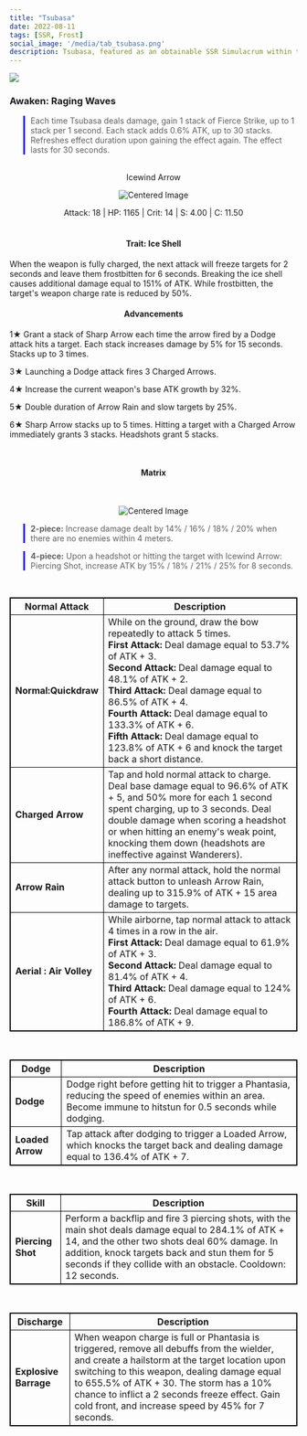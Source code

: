 ```yaml
---
title: "Tsubasa"
date: 2022-08-11
tags: [SSR, Frost]
social_image: '/media/tab_tsubasa.png'
description: Tsubasa, featured as an obtainable SSR Simulacrum within the simulacrum system, associated with the weapon Icewind Arrow.
---
```

![](https://i.postimg.cc/vHKf9rT4/Simulacrum-Tsubasa-Awaken.webp)

### Awaken: Raging Waves
> Each time Tsubasa deals damage, gain 1 stack of Fierce Strike, up to 1 stack per 1 second. Each stack adds 0.6% ATK, up to 30 stacks. Refreshes effect duration upon gaining the effect again. The effect lasts for 30 seconds.

</br>

<center>Icewind Arrow</center>

<p align="center">
<img src="https://i.postimg.cc/j525q9TC/Icon-Weapon-Icewind-Arrow.webp" alt="Centered Image">
</p>

<center>
Attack: 18 | HP: 1165 | Crit: 14 | S: 4.00 | C: 11.50
</center>

</br>

<h4 style="text-align: center;"> Trait: Ice Shell </h4>

When the weapon is fully charged, the next attack will freeze targets for 2 seconds and leave them frostbitten for 6 seconds. Breaking the ice shell causes additional damage equal to 151% of ATK. While frostbitten, the target's weapon charge rate is reduced by 50%.

<h4 style="text-align: center;"> Advancements </h4>


1★ Grant a stack of Sharp Arrow each time the arrow fired by a Dodge attack hits a target. Each stack increases damage by 5% for 15 seconds. Stacks up to 3 times.

3★ Launching a Dodge attack fires 3 Charged Arrows.

4★ Increase the current weapon's base ATK growth by 32%.

5★ Double duration of Arrow Rain and slow targets by 25%.

6★ Sharp Arrow stacks up to 5 times. Hitting a target with a Charged Arrow immediately grants 3 stacks. Headshots grant 5 stacks.


<style>
table {
    border-collapse: collapse;
}
table, th, td {
   border: 1.5px solid black;
}
blockquote {
    border-left: solid blue;
    padding-left: 10px;
}
</style>

</br>

<h4 style="text-align: center;"> Matrix </h4>

</br>


<p align="center">
    <img src="https://i.postimg.cc/B6D7ffSj/Tsubasa-m.png" alt="Centered Image">
</p>

> **2-piece:** Increase damage dealt by 14% / 16% / 18% / 20% when there are no enemies within 4 meters.

> **4-piece:** Upon a headshot or hitting the target with Icewind Arrow: Piercing Shot, increase ATK by 15% / 18% / 21% / 25% for 8 seconds.



</br>


| Normal Attack | Description |
| --- | --- |
| **Normal:Quickdraw** | While on the ground, draw the bow repeatedly to attack 5 times. </br> **First Attack:** Deal damage equal to 53.7% of ATK + 3. </br> **Second Attack:** Deal damage equal to 48.1% of ATK + 2. </br> **Third Attack:** Deal damage equal to 86.5% of ATK + 4. </br> **Fourth Attack:** Deal damage equal to 133.3% of ATK + 6. </br> **Fifth Attack:** Deal damage equal to 123.8% of ATK + 6 and knock the target back a short distance.
| **Charged Arrow** | Tap and hold normal attack to charge. Deal base damage equal to 96.6% of ATK + 5, and 50% more for each 1 second spent charging, up to 3 seconds. Deal double damage when scoring a headshot or when hitting an enemy's weak point, knocking them down (headshots are ineffective against Wanderers).
| **Arrow Rain** | After any normal attack, hold the normal attack button to unleash Arrow Rain, dealing up to 315.9% of ATK + 15 area damage to targets.
| **Aerial : Air Volley** | While airborne, tap normal attack to attack 4 times in a row in the air. </br> **First Attack:** Deal damage equal to 61.9% of ATK + 3. </br> **Second Attack:** Deal damage equal to 81.4% of ATK + 4. </br> **Third Attack:** Deal damage equal to 124% of ATK + 6. </br> **Fourth Attack:** Deal damage equal to 186.8% of ATK + 9.

</br>

| Dodge | Description |
| --- | --- |
| **Dodge** | Dodge right before getting hit to trigger a Phantasia, reducing the speed of enemies within an area. Become immune to hitstun for 0.5 seconds while dodging.
| **Loaded Arrow** | Tap attack after dodging to trigger a Loaded Arrow, which knocks the target back and dealing damage equal to 136.4% of ATK + 7.

</br>

| Skill| Description |
| --- | --- |
| **Piercing Shot** | Perform a backflip and fire 3 piercing shots, with the main shot deals damage equal to 284.1% of ATK + 14, and the other two shots deal 60% damage. In addition, knock targets back and stun them for 5 seconds if they collide with an obstacle. Cooldown: 12 seconds.

</br>

| Discharge | Description |
| --- | --- |
| **Explosive Barrage** | When weapon charge is full or Phantasia is triggered, remove all debuffs from the wielder, and create a hailstorm at the target location upon switching to this weapon, dealing damage equal to 655.5% of ATK + 30. The storm has a 10% chance to inflict a 2 seconds freeze effect. Gain cold front, and increase speed by 45% for 7 seconds.



